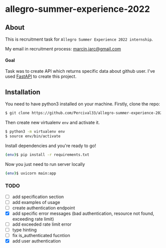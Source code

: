 # allegro-summer-experience-2022

## About

This is recruitment task for `Allegro Summer Experience 2022 internship`.

My email in recruitment process: [marcin.jarc@gmail.com](mailto:marcin.jarc@gmail.com)

#### Goal

Task was to create API which returns specific data about github user.
I've used [FastAPI](https://fastapi.tiangolo.com/) to create this project.

## Installation

You need to have python3 installed on your machine. Firstly, clone the repo:

```bash
$ git clone https://github.com/Percival33/allegro-summer-experience-2022.git
```

Then create new virtualenv `env` and activate it.

```bash
$ python3 -m virtualenv env
$ source env/bin/activate
```

Install dependencies and you're ready to go!

```bash
(env)$ pip install -r requirements.txt
```

Now you just need to run server locally

```bash
(env)$ uvicorn main:app
```

### TODO

- [ ] add specification section
- [ ] add examples of usage
- [ ] create authentication endpoint
- [x] add specific error messages (bad authentication, resource not found, exceeding rate limit)
- [ ] add exceeded rate limit error
- [ ] type hinting
- [ ] fix is_authenticated fucntion
- [x] add user authentication
